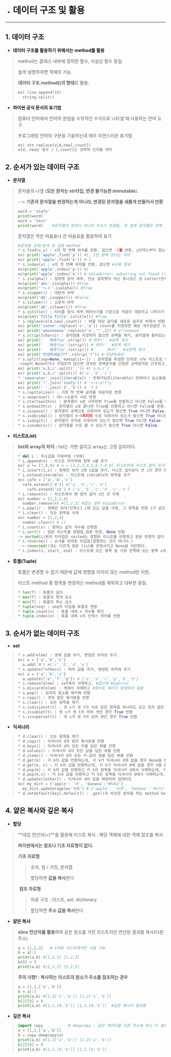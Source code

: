- #  데이터 구조 및 활용

---

## 1. 데이터 구조

+ **데이터 구조를 활용하기 위해서는 method를 활용**

> method는 클래스 내부에 정의한 함수, 사실상 함수 동일.
>
> 쉽게 설명하자면 객체의 기능.
>
> **데이터 구조.method()의 형태**로 활용.
>
> ```py
> ex) lise.append(10)
> 	string.split()
> ```

* **파이썬 공식 문서의 표기법**

> 컴퓨터 언어에서 언어의 문법을 수학적인 수식으로 나타낼 때 사용하는 언어 도구.
>
> 프로그래밍 언어의 구문을 기술하는데 매우 자연스러운 표기법
>
> ```py
> ex) str.replace(old,new[,count])
> old, new는 필수 / [,count]는 선택적 인자를 의미
> ```

## 2. 순서가 있는 데이터 구조

+ **문자열**

> 문자들의 나열 (**모든 문자는 str타입, 변경 불가능한 immutable**).
>
> --> **기존의 문자열을 변경하는게 아니라, 변경된 문자열을 새롭게 만들어서 반환**
>
> ```py
> word = 'ssafy'
> print(word)
> word = 'test'
> print(word)    #문자열의 변경이 아니라 주소가 변경됨, 즉 원래 문자열은 존재
> ```
>
> 문자열은 작은 따옴표나 큰 따옴표를 활용하여 표기
>
> ```py
> #문자열 조회/탐색 및 검증 method
> * s.find(x,y) : x의 첫 번째 위치를 반환. 없으면 -1을 반환, y인덱스부터 찾는다.
> ex) print('apple',find('p')) #1, 1번 방에 있다는 의미
> ex) print('apple',find('k')) #-1
> * s.index(x) : x의 첫 번째 위치를 반환, 없으면 #오류 발생
> ex)print('apple'.index('p')) #1
> ex)print('apple'.index('k')) # ValueError: substring not found (오류 발생)
> * s.isalpha() : 알파벳 문자 여부, 단순 알파벳이 아닌 유니코드 상 Letter(한국어 포함)
> ex)print('abc'.isalpha()) #True
> ex)print('ㄱㄴㄷ'.isalpha()) #True
> * s.isupper() : 대문자 여부
> ex)print('Ab'.isupper()) #False
> * s.islower() : 소문자 여부
> ex)print('ab'.islower()) #True
> * s.istitle() : 타이틀 형식 여부,띄어쓰기를 기준으로 처음이 대문자고 나머지가 소문자인지 판단
> ex)print('Title Title'.istitle()) #True
> * s.replace(old,new[,count]) : 바꿀 대상 글자를 새로운 글자로 바꿔서 반환
> ex) print('coone'.replace('o','a')) count를 지정하면 해당 개수만큼만 시행
> ex) print('wooooowoo'.replace('o','!',2)) # w!!ooowoo
> * s.strip([chars]) : 문자열을 지정하지 않으면 공백을 제거, 문자열에 들어있는게 안나올 때까지 지우고 출력
> ex) print('   와우!\n'.strip()) #'와우!'  #양쪽 제거
> ex) print('   와우!\n'.lstrip()) #'와우!'  #왼쪽 제거
> ex) print('   와우!\n'.rstrip()) #'     와우!'  #오른쪽 제거
> ex) print('안녕하세요???'.rstrip('?')) #'안녕하세요'
> * s.split(sep=None, maxsplit=-1) : 문자열을 특정한 단위로 나눠 리스트로 반환
> ->sep이 None이거나 지정되지 않으면 연속된 공백문자를 단일한 공백문자로 간주하고, 선행/후행 공백은 빈 문자열에 포함시키지 않음, maxsplit이 -1인 경우에는 제한이 없음
> ex) print('a,b,c'.split('_')) #['a,b,c']
> ex) print('a,b,c'.split()) #['a','b','c']
> * 'separator'.join([iterable]) : 반복가능한(iterable) 컨테이너 요소들을 separator로 합쳐 문자열 반환, iterable에 문자열이 아닌 값이 있으면 TypeError발생
> ex) print('!'.join('ssafy')) # 's!s!a!f!y'
> ex) print(' '.join('3','5')) # '3 5'
> * s.capitalize() : 가장 첫 번째 글자를 대문자로 변경
> * s.swapcase() : 대<->소문자 서로 변경
> * s.startswith(x) : 문자열이 x로 시작하면 True를 반환하고 아니면 False를 반환.
> * s.endswith(x) : 문자열이 x로 끝나면 True를 반환하고 아니면 False를 반환.
> * s.isspace() : 문자열이 공백으로 이루어져 있는가 맞으면 True 아니면 False.
> * s.isdecimal() : 문자열이 0~9까지의 수로 이루어져 있는가 맞으면 True 아니면 False.
> * s.isdigit() : 문자열이 숫자로 이루어져 있는가 맞으면 True 아니면 False.
> * s.isnumeric() : 문자열을 수로 볼 수 있는가 맞으면 True 아니면 False.
> ```

* **리스트(List)** 

> **list와 array의 차이** **:** list는 가변 길이고 array는 고정 길이이다.

> ```py
> * del L : 주소값을 지워버림 (삭제)
> * L.append(x) : 리스트 마지막에 항목 x를 추가
> ex) a += [7,8,9] # a = [1,2,3,4,5,6,7,8,9] 리스트안에 리스트 없이 추가하는 방법
> * L.insert(i,x) : 정해진 위치 i에 x값을 추가, 리스트 길이보다 큰 i인 경우 맨 뒤에
> * L.extend(iterable) : 리스트에 iterable의 항목을 추가
> ex) cafe = ['a','b','c']
> 	cafe.extend(['d']) #['a','b','c','d']
>     cafe.extend('co') # ['a','b','c','d','c','o']
> * L.remove(x) : 리스트에서 맨 앞의 값이 x인 것 삭제
> ex) number = [1,2,3,4]
> 	number.remove(4) #[1,2,3] #없는 경우 ValueError
> * L.pop(i) : 정해진 위치(인덱스) i에 있는 값을 삭제, 그 항목을 반환 i가 없으면 마지막 항목
> * L.clear() : 모든 항목을 삭제
> ex) number = [1,2,3]
> 	number.clear() # []
> * L.count(x) : 원하는 값의 개수를 반환함
> * L.sort() : 원본 리스트를 정렬함,원본 변경, None 반환
> -> sorted(L)와의 차이점은 sorted는 정렬된 리스트를 반환하고 원본 변경이 없다
> * L.reverse() : 순서를 반대로 뒤집음(정렬하는 것이 아니다.)
>  -> reversed()과는 다르게 원본 list를 변형시키고 None을 리턴한다.
> * L.index(x, start, end) : 리스트에 있는 항목 중 가장 왼쪽에 있는 항목 x의 인덱스 반환
> ```

* **튜플(Tuple)**

> 튜플은 변경할 수 없기 때문에 값에 영향을 미치지 않는 method만 지원.
>
> 리스트 method 중 항목을 변경하는 method를 제외하고 대부분 동일.
>
> ```py
> * len(T) : 튜플의 길이
> * max(T) : 튜플의 최대 요소
> * min(T) : 튜플의 최소 요소
> * tuple(seq) : seq의 타입을 튜플로 변환
> * tuple.count(x) : 튜플 내에 x 개수를 확인
> * tuple.index(x) : 튜플 내에 x의 인덱스 위치를 반환
> ```

## 3. 순서가 없는 데이터 구조

+ **set**

> ```py
> * s.add(elem) : 셋에 값을 추가, 랜덤한 위치로 추가
> ex) a = {'a','b','c'}
> 	a.add('d') #{'c','b','d','a'}
> * s.update(*others) : 여러 값을 추가, 랜덤한 위치에 추가
> ex) a = {'a','b','c'}
> 	a.update(['e','f','g']) # {'e','a','c','g','b','h'}
> * s.remove(elem) : set에서 삭제하고, #없으면 KeyError
> * s.discard(elem) : 셋에서 삭제하고 #없어도 에러가 발생하지 않음
> * s.pop() : 임의의 원소를 제거해 반환
> * s.copy() : 셋의 얕은 복사본을 반환
> * s.clear() : 모든 항목을 제거
> * s.isdisjoint(t) : 셋 s가 셋 t의 서로 같은 항목을 하나라도 갖고 있지 않은 경우 True반환
> * s.issubset(t) : 셋 s가 셋 t의 하위 셋인 경우 True 반환
> * s.issuperset(t) : 셋 s가 셋 t의 상위 셋인 경우 True 반환
> ```

* **딕셔너리**

> ```python
> * d.clear() : 모든 항목을 제거
> * d.copy() : 딕셔너리 d의 얕은 복사본을 반환
> * d.keys() : 딕셔너리 d의 모든 키를 담은 뷰를 반환
> * d.values() : 딕셔너리 d의 모든 값을 담은 뷰를 반환
> * d.items() : 딕셔너리 d의 모든 키-값의 쌍을 담은 뷰를 반환
> * d.get(k) : 키 k의 값을 반환하는데, 키 k가 딕셔너리 d에 없을 경우 None을 반환
> * d.get(k, v) : 키 k의 값을 반환하는데, 키 k가 딕셔너리 d에 없을 경우 V을 반환
> * d.pop(k) : 키 k의 값을 반환하고 키 k인 항목을 딕셔너리 d에서 삭제하는데, 키 k가 딕셔너리 d에 없을 경우 keyError를 발생
> * d.pop(k,v) : 키 k의 값을 반환하고 키 k인 항목을 딕셔너리 d에서 삭제하는데, 키 k가 딕셔너리 d에 없을 경우 v를 발생
> * d.update([other]) : 딕셔너리 d의 값을 매핑하여 업데이트
> ex) my_dict = {'apple': '사', 'banana':'바나나'}
> 	my_dict.update(apple='사과') # {'apple': '사과', 'banana':'바나나'}
> * d.setdefault(key[,default]) : .get()과 비슷한 동작을 하는 method key가 딕셔너리에 있으면 value를 반환. get과 다른 점은 key가 딕셔러니에 없을 경우, default값을 갖는 key를 삽입한 후 default를 반환 default가 없으면 None을 반환
> ```

## 4. 얕은 복사와 깊은 복사

+ **할당**

> **대입 연산자(=)**을 활용해 리스트 복사 : 해당 객체에 대한 객체 참조를 복사
>
> **파이썬에서는 참조나 기초 자료형이 없다.**
>
> **기초 자료형**
>
> > 숫자, 참 / 거짓, 문자열
> >
> > 할당하면 **값을 복사**한다
>
> ​	**참조 자료형**
>
> > 자료 구조 : 리스트, set, dictionary
> >
> > 할당하면 **주소 값을 복사**한다. 

* **얕은 복사** 

> **slice 연산자를 활용**하여 같은 원소를 가진 리스트지만 연산된 결과를 복사(다른 주소)
>
> ```py
> a = [1,2,3]   # 1차원 리스트에서만 사용 가능
> b = a[:]
> print(a,b) #[1,2,3] [1,2,3]
> b[0] = 5
> print(a,b) #[1,2,3] [5,2,3]
> ```
>
> **주의 사항! : 복사하는 리스트의 원소가 주소를 참조하는 경우** 
>
> ```py
> a = [1,2,['a','b']]
> b = a[:]
> print(a,b) #[1,2['a','b']] [1,2['a','b']]
> b[2][0] = 0
> print(a,b) #[1,2,[0,'b']] [1,2,[0,'b']]  #깊은 복사가 필요함
> ```

* **깊은 복사**

> ```py
> import copy           # deepcopy : 같은 데이터를 다른 주소에 하나 더 생성함
> a = [1,2,['a','b']]
> b = copy.deepcopy(a)
> print(a,b) #[1,2['a','b']] [1,2['a','b']]
> b[2][0] = 0
> print(a,b) #[1,2,[0,'b']] [1,2,[0,'b']]
> ```













